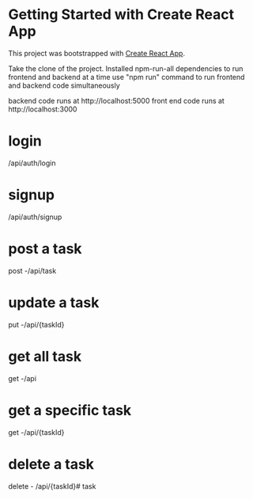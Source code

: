 # Getting Started with Create React App

This project was bootstrapped with [Create React App](https://github.com/facebook/create-react-app).

Take the clone of the project.
Installed npm-run-all dependencies to run frontend and backend at a time
use "npm run" command to run frontend and backend code simultaneously

backend code runs at http://localhost:5000
front end code runs at http://localhost:3000


# login
/api/auth/login

# signup
/api/auth/signup

# post a task
post -/api/task

# update a task
put -/api/{taskId}

# get all task
get -/api

# get a specific task
get -/api/{taskId}

# delete a task
delete - /api/{taskId}# task

